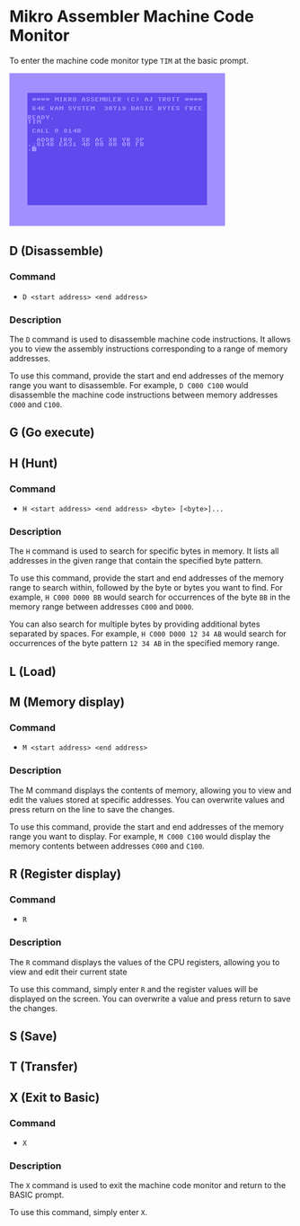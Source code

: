 # Mikro Assembler Machine Code Monitor

To enter the machine code monitor type `TIM` at the basic prompt.

![TIM](images/basic/tim.png)


## D (Disassemble)

### Command
* `D <start address> <end address>`

### Description
The `D` command is used to disassemble machine code instructions. It allows you to view the assembly instructions corresponding to a range of memory addresses.

To use this command, provide the start and end addresses of the memory range you want to disassemble. For example, `D C000 C100` would disassemble the machine code instructions between memory addresses `C000` and `C100`.


## G (Go execute)


## H (Hunt)

### Command
* `H <start address> <end address> <byte> [<byte>]...`

### Description
The `H` command is used to search for specific bytes in memory. It lists all addresses in the given range that contain the specified byte pattern.

To use this command, provide the start and end addresses of the memory range to search within, followed by the byte or bytes you want to find. For example, `H C000 D000 BB` would search for occurrences of the byte `BB` in the memory range between addresses `C000` and `D000`.

You can also search for multiple bytes by providing additional bytes separated by spaces. For example, `H C000 D000 12 34 AB` would search for occurrences of the byte pattern `12 34 AB` in the specified memory range.


## L (Load)


## M (Memory display)

### Command
* `M <start address> <end address>`

### Description
The M command displays the contents of memory, allowing you to view and edit the values stored at specific addresses. You can overwrite values and press return on the line to save the changes.

To use this command, provide the start and end addresses of the memory range you want to display. For example, `M C000 C100` would display the memory contents between addresses `C000` and `C100`.


## R (Register display)

### Command
* `R`

### Description
The `R` command displays the values of the CPU registers, allowing you to view and edit their current state

To use this command, simply enter `R` and the register values will be displayed on the screen. You can overwrite a value and press return to save the changes.


## S (Save)

## T (Transfer)


## X (Exit to Basic)

### Command
* `X`

### Description
The `X` command is used to exit the machine code monitor and return to the BASIC prompt.

To use this command, simply enter `X`.
